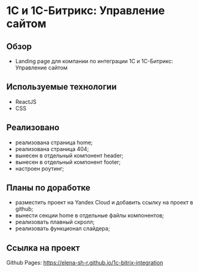 # 1С и 1С-Битрикс: Управление сайтом

## Обзор
* Landing page для компании по интеграции 1С и 1С-Битрикс: Управление сайтом

## Используемые технологии
* ReactJS
* CSS

## Реализовано
* реализована страница home;
* реализована страница 404;
* вынесен в отдельный компонент header;
* вынесен в отдельный компонент footer;
* настроен роутинг;

## Планы по доработке
* разместить проект на Yandex Cloud и добавить ссылку на проект в github;
* вынести секции home в отдельные файлы компонентов;
* реализовать плавный скролл;
* реализовать функционал слайдера;

## Ссылка на проект
Github Pages: https://elena-sh-r.github.io/1c-bitrix-integration